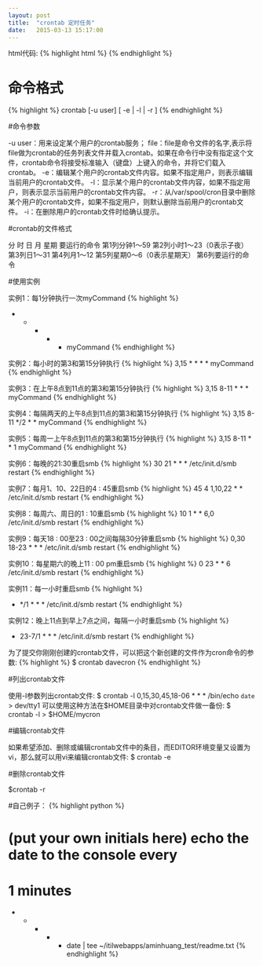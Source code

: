 ```yaml
---
layout: post
title:  "crontab 定时任务"
date:   2015-03-13 15:17:00
---
```

html代码:
{% highlight html %}
{% endhighlight %}



# 命令格式
{% highlight %}
crontab [-u user] [ -e | -l | -r ]
{% endhighlight %}


#命令参数

-u user：用来设定某个用户的crontab服务；
file：file是命令文件的名字,表示将file做为crontab的任务列表文件并载入crontab。如果在命令行中没有指定这个文件，crontab命令将接受标准输入（键盘）上键入的命令，并将它们载入crontab。
-e：编辑某个用户的crontab文件内容。如果不指定用户，则表示编辑当前用户的crontab文件。
-l：显示某个用户的crontab文件内容，如果不指定用户，则表示显示当前用户的crontab文件内容。
-r：从/var/spool/cron目录中删除某个用户的crontab文件，如果不指定用户，则默认删除当前用户的crontab文件。
-i：在删除用户的crontab文件时给确认提示。


#crontab的文件格式

分 时 日 月 星期 要运行的命令
第1列分钟1～59
第2列小时1～23（0表示子夜）
第3列日1～31
第4列月1～12
第5列星期0～6（0表示星期天）
第6列要运行的命令

#使用实例

实例1：每1分钟执行一次myCommand
{% highlight %}
* * * * * myCommand
{% endhighlight %}

实例2：每小时的第3和第15分钟执行
{% highlight %}
3,15 * * * * myCommand
{% endhighlight %}

实例3：在上午8点到11点的第3和第15分钟执行
{% highlight %}
3,15 8-11 * * * myCommand
{% endhighlight %}

实例4：每隔两天的上午8点到11点的第3和第15分钟执行
{% highlight %}
3,15 8-11 */2  *  * myCommand
{% endhighlight %}

实例5：每周一上午8点到11点的第3和第15分钟执行
{% highlight %}
3,15 8-11 * * 1 myCommand
{% endhighlight %}

实例6：每晚的21:30重启smb
{% highlight %}
30 21 * * * /etc/init.d/smb restart
{% endhighlight %}

实例7：每月1、10、22日的4 : 45重启smb
{% highlight %}
45 4 1,10,22 * * /etc/init.d/smb restart
{% endhighlight %}

实例8：每周六、周日的1 : 10重启smb
{% highlight %}
10 1 * * 6,0 /etc/init.d/smb restart
{% endhighlight %}

实例9：每天18 : 00至23 : 00之间每隔30分钟重启smb
{% highlight %}
0,30 18-23 * * * /etc/init.d/smb restart
{% endhighlight %}

实例10：每星期六的晚上11 : 00 pm重启smb
{% highlight %}
0 23 * * 6 /etc/init.d/smb restart
{% endhighlight %}

实例11：每一小时重启smb
{% highlight %}
* */1 * * * /etc/init.d/smb restart
{% endhighlight %}

实例12：晚上11点到早上7点之间，每隔一小时重启smb
{% highlight %}
* 23-7/1 * * * /etc/init.d/smb restart
{% endhighlight %}

为了提交你刚刚创建的crontab文件，可以把这个新创建的文件作为cron命令的参数:
{% highlight %}
$ crontab davecron
{% endhighlight %}

#列出crontab文件

使用-l参数列出crontab文件:
$ crontab -l
0,15,30,45,18-06 * * * /bin/echo `date` > dev/tty1
可以使用这种方法在$HOME目录中对crontab文件做一备份:
$ crontab -l > $HOME/mycron


#编辑crontab文件

如果希望添加、删除或编辑crontab文件中的条目，而EDITOR环境变量又设置为vi，那么就可以用vi来编辑crontab文件:
$ crontab -e


#删除crontab文件

$crontab -r



#自己例子：
{% highlight python %}
# (put your own initials here) echo the date to the console every
# 1 minutes
* * * * * date | tee ~/itilwebapps/aminhuang_test/readme.txt
{% endhighlight %}